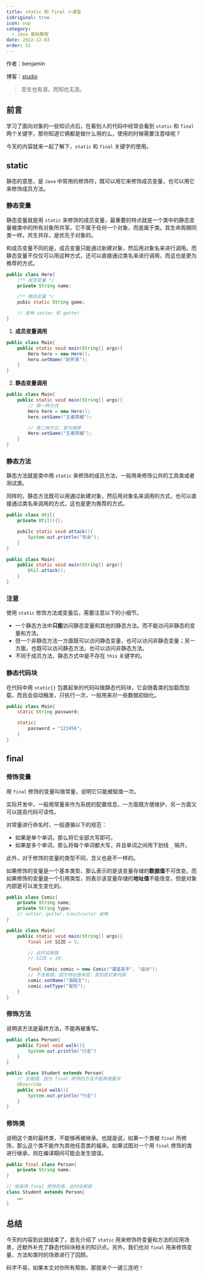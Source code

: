 ```yaml
---
title: static 和 final 小课堂
isOriginal: true
icon: oop
category:
  - Java 基础教程
date: 2022-12-03
order: 51
---
```


作者：benjamin

博客：[studio](https://benjam1n.eu.org)

> 吾生也有涯，而知也无涯。

## 前言

学习了面向对象的一些知识点后，在看别人的代码中经常会看到 `static` 和 `final` 两个关键字，那你知道它俩都是做什么用的么，使用的时候需要注意啥呢？

今天的内容就来一起了解下，`static` 和 `final` 关键字的使用。

## static

静态的意思，是 `Java` 中常用的修饰符，既可以用它来修饰成员变量，也可以用它来修饰成员方法。

### 静态变量

静态变量就是用 `static` 来修饰的成员变量，最重要的特点就是一个类中的静态变量被类中的所有对象所共享。它不属于任何一个对象，而是属于类。其生命周期同类一样，共生共存，是优先于对象的。

和成员变量不同的是，成员变量只能通过新建对象，然后用对象名来进行调用。而静态变量不仅仅可以用这种方式，还可以直接通过类名来进行调用，而这也是更为推荐的方式。

```java
public class Hero{
    /** 成员变量 */
    private String name;

    /** 静态变量 */
    pubic static String game;

    // 各种 setter 和 getter
}
```

1.  **成员变量调用**

```java
public class Main{
    public static void main(String[] args){
        Hero hero = new Hero();
        hero.setName("赵怀真");
    }
}
```

2.  **静态变量调用**

```java
public class Main{
    public static void main(String[] args){
       	// 第一种方式
        Hero hero = new Hero();
        hero.setGame("王者荣耀");

        // 第二种方式，更为推荐
        Hero.setGame("王者荣耀");
    }
}
```

### 静态方法

静态方法就是类中用 `static` 来修饰的成员方法，一般用来修饰公共的工具类或者测试类。

同样的，静态方法既可以用通过新建对象，然后用对象名来调用的方式，也可以直接通过类名来调用的方式，这也是更为推荐的方式。

```java
public class Util{
    private Util(){};

    pubilc static void attack(){
        System.out.println("攻击");
    }
}
```

```java
public class Main{
    public static void main(String[] args){
        Util.attack();
    }
}
```

### 注意

使用 `static` 修饰方法或变量后，需要注意以下的小细节。

- 一个静态方法中**只能**访问静态变量和其他的静态方法。而不能访问非静态的变量和方法。
- 但一个非静态方法一方面既可以访问静态变量，也可以访问非静态变量；另一方面，也既可以访问静态方法，也可以访问非静态方法。
- 不同于成员方法，静态方式中是不存在 `this` 关键字的。

### 静态代码块

在代码中用 `static{}` 包裹起来的代码叫做静态代码块，它会随着类的加载而加载，而且会自动触发，只执行一次，一般用来对一些数据初始化。

```java
public class Main{
    static String password;

    static{
        password = "123456";
    }
}
```

## final

### 修饰变量

用 `final` 修饰的变量叫做常量，说明它只能被赋值一次。

实际开发中，一般用常量来作为系统的配置信息，一方面既方便维护，另一方面又可以提高代码可读性。

对常量进行命名时，一般遵循以下的规范：

- 如果是单个单词，那么将它全部大写即可。
- 如果是多个单词，那么将每个单词都大写，并且单词之间用下划线 `_` 隔开。

此外，对于修饰的变量的类型不同，含义也是不一样的。

如果修饰的变量是一个基本类型，那么表示的是该变量存储的**数据值**不可改变。而如果修饰的变量是一个引用类型，则表示该变量存储的**地址值**不能改变，但是对象内部是可以发生变化的。

```java
public class Comic{
    private String name;
    private String type;
    // setter、getter、Constructor 省略
}
```

```java
public class Main{
    public static void main(String[] args){
        final int SIZE = 5;

        // 此时会报错
        // SIZE = 10;

        final Comic comic = new Comic("灌篮高手", "运动");
        // 不会报错，因为地址值未变，变的是对象内部
        comic.setName("海贼王");
        comic.setType("冒险");
    }
}
```

### 修饰方法

说明该方法是最终方法，不能再被重写。

```java
public class Person{
    public final void walk(){
        System.out.println("行走")
    }
}

public class Student extends Person{
    // 会报错，因为 final 修饰的方法不能再被重写
    @Override
    public void walk(){
        System.out.println("行走")
    }
}
```

### 修饰类

说明这个类时最终类，不能够再被继承。也就是说，如果一个类被 `final` 所修饰，那么这个类不能作为其他任意类的福来。如果试图对一个用 `final` 修饰的类进行继承，则在编译期间可能会发生错误。

```java
public final class Person{
    private String name;
}

// 继承用 final 修饰的类，此时会报错
class Student extends Person{
    ……
}
```

## 总结

今天的内容到此就结束了，首先介绍了 `static` 用来修饰符变量和方法的应用场景，还额外补充了静态代码块相关的知识点。另外，我们也对 `final` 用来修饰变量、方法和类时的场景进行了回顾。

码字不易，如果本文对你所有帮助，那就来个一键三连吧！
